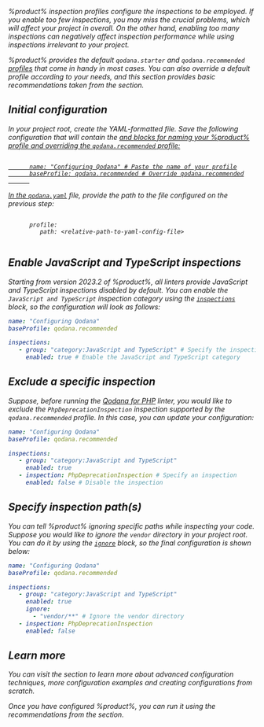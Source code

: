[//]: # (title: Configure Qodana your own way)

<var name="wiki-glob" value="https://en.wikipedia.org/wiki/Glob_(programming)"/>
<var name="idea-scopes" value="https://www.jetbrains.com/help/idea/scope-language-syntax-reference.html"/>

%product% inspection profiles configure the inspections to be employed. If you enable too few inspections, you may 
miss the crucial problems, which will affect your project in overall. On the other hand, enabling too many inspections 
can negatively affect inspection performance while using inspections irrelevant to your project. 

%product% provides the default `qodana.starter` and `qodana.recommended` [profiles](inspection-profiles.md#Default+profiles) that come in handy in most 
cases. You can also override a default profile according to your needs, and this section provides basic recommendations 
taken from the [](custom-profiles.md) section.

## Initial configuration

<procedure>
   <step>
      <p>In your project root, create the YAML-formatted file. Save the following configuration that 
    will contain the <a href="custom-profiles.md" anchor="name"/> and <a href="custom-profiles.md" anchor="baseProfile"/> 
blocks for naming your %product% profile and overriding the <code>qodana.recommended</code> profile:</p>
      <code style="block" lang="yaml">
      name: "Configuring Qodana" # Paste the name of your profile
      baseProfile: qodana.recommended # Override qodana.recommended
      </code>
   </step>
   <step>
      <p>In the <a href="qodana-yaml.md"><code>qodana.yaml</code></a> file, provide the path to the file configured on the previous step:</p> 
      <code style="block" lang="yaml">
      profile:
         path: &lt;relative-path-to-yaml-config-file&gt;
      </code>
   </step>
</procedure>

## Enable JavaScript and TypeScript inspections

Starting from version 2023.2 of %product%, all linters provide JavaScript and TypeScript inspections disabled by default. 
You can enable the `JavaScript and TypeScript` inspection category using the 
[`inspections`](custom-profiles.md#inspections-group) block, so the configuration will look as follows:

```yaml
name: "Configuring Qodana" 
baseProfile: qodana.recommended

inspections:
   - group: "category:JavaScript and TypeScript" # Specify the inspection category
     enabled: true # Enable the JavaScript and TypeScript category
```

## Exclude a specific inspection

Suppose, before running the [Qodana for PHP](qodana-php.md) linter, you would like to exclude the `PhpDeprecationInspection` 
inspection supported by the `qodana.recommended` profile. In this case, you can update your configuration:

```yaml
name: "Configuring Qodana"
baseProfile: qodana.recommended

inspections:
   - group: "category:JavaScript and TypeScript"
     enabled: true
   - inspection: PhpDeprecationInspection # Specify an inspection
     enabled: false # Disable the inspection
```

## Specify inspection path(s)

You can tell %product% ignoring specific paths while inspecting your code. Suppose you would like to ignore the 
`vendor` directory in your project root. You can do it by using the [`ignore`](custom-profiles.md#inspections-group) block, so the final 
configuration is shown below:

```yaml
name: "Configuring Qodana"
baseProfile: qodana.recommended

inspections:
   - group: "category:JavaScript and TypeScript"
     enabled: true
     ignore:
       - "vendor/**" # Ignore the vendor directory
   - inspection: PhpDeprecationInspection
     enabled: false
```

## Learn more

You can visit the [](custom-profiles.md) section to learn more about advanced configuration techniques, more configuration examples and 
creating configurations from scratch.

Once you have configured %product%, you can run it using the recommendations from the [](Quick-start.xml) section.
